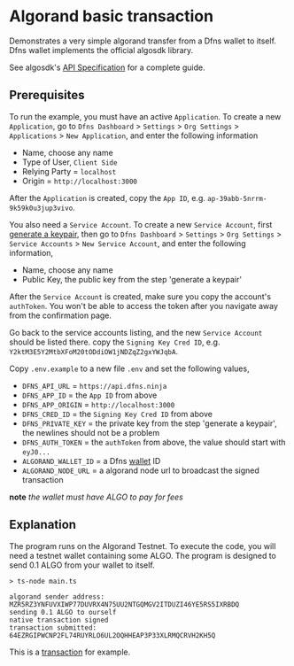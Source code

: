 # Algorand basic transaction

Demonstrates a very simple algorand transfer from a Dfns wallet to itself. Dfns wallet implements the official algosdk library.

See algosdk's [API Specification](https://algorand.github.io/js-algorand-sdk/) for a complete guide.

## Prerequisites

To run the example, you must have an active `Application`. To create a new `Application`, go to `Dfns Dashboard` > `Settings` > `Org Settings` > `Applications` > `New Application`, and enter the following information

- Name, choose any name
- Type of User, `Client Side`
- Relying Party = `localhost`
- Origin = `http://localhost:3000`

After the `Application` is created, copy the `App ID`, e.g. `ap-39abb-5nrrm-9k59k0u3jup3vivo`.

You also need a `Service Account`. To create a new `Service Account`, first [generate a keypair](https://docs.dfns.co/dfns-docs/advanced-topics/authentication/credentials/generate-a-key-pair), then go to `Dfns Dashboard` > `Settings` > `Org Settings` > `Service Accounts` > `New Service Account`, and enter the following information,

- Name, choose any name
- Public Key, the public key from the step 'generate a keypair'

After the `Service Account` is created, make sure you copy the account's `authToken`. You won't be able to access the token after you navigate away from the confirmation page.

Go back to the service accounts listing, and the new `Service Account` should be listed there. copy the `Signing Key Cred ID`, e.g. `Y2ktM3E5Y2MtbXFoM20tODdiOW1jNDZqZ2gxYWJqbA`.

Copy `.env.example` to a new file `.env` and set the following values,

- `DFNS_API_URL` = `https://api.dfns.ninja`
- `DFNS_APP_ID` = the `App ID` from above
- `DFNS_APP_ORIGIN` = `http://localhost:3000`
- `DFNS_CRED_ID` = the `Signing Key Cred ID` from above
- `DFNS_PRIVATE_KEY` = the private key from the step 'generate a keypair', the newlines should not be a problem
- `DFNS_AUTH_TOKEN` = the `authToken` from above, the value should start with `eyJ0...`
- `ALGORAND_WALLET_ID` = a Dfns [wallet](https://docs.dfns.co/dfns-docs/api-docs/beta-wallets-api-and-nfts/create-wallet) ID
- `ALGORAND_NODE_URL` = a algorand node url to broadcast the signed transaction

**note** _the wallet must have ALGO to pay for fees_

## Explanation

The program runs on the Algorand Testnet. To execute the code, you will need a testnet wallet containing some ALGO. The program is designed to send 0.1 ALGO from your wallet to itself.

```shell
> ts-node main.ts

algorand sender address: MZR5RZ3YNFUVXIWP77DUVRX4N75UU2NTGQMGV2ITDUZI46YE5RS5IXRBDQ
sending 0.1 ALGO to ourself
native transaction signed
transaction submitted: 64EZRGIPWCNP2FL74RUYRLO6UL2OQHHEAP3P33XLRMQCRVH2KH5Q
```

This is a [transaction](https://testnet.explorer.perawallet.app/tx/64EZRGIPWCNP2FL74RUYRLO6UL2OQHHEAP3P33XLRMQCRVH2KH5Q/) for example.
